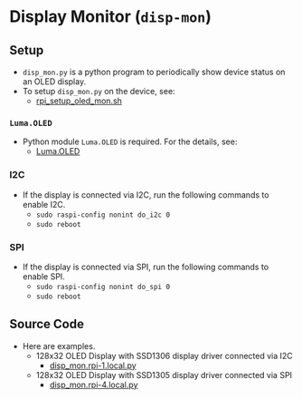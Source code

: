 # Display Monitor (`disp-mon`)

## Setup

- `disp_mon.py` is a python program to periodically show device status on an OLED display.
- To setup `disp_mon.py` on the device, see:
  - [rpi_setup_oled_mon.sh](../../rpi_setup_oled_mon.sh)

### `Luma.OLED`

- Python module `Luma.OLED` is required. For the details, see:
  - [Luma.OLED](<luma.oled.md>)

### I2C

- If the display is connected via I2C, run the following commands to enable I2C.
  - `sudo raspi-config nonint do_i2c 0`
  - `sudo reboot`

### SPI

- If the display is connected via SPI, run the following commands to enable SPI.
  - `sudo raspi-config nonint do_spi 0`
  - `sudo reboot`

## Source Code

- Here are examples.
  - 128x32 OLED Display with SSD1306 display driver connected via I2C
    - [disp_mon.rpi-1.local.py](disp_mon.rpi-1.local.py)
  - 128x32 OLED Display with SSD1305 display driver connected via SPI
    - [disp_mon.rpi-4.local.py](disp_mon.rpi-4.local.py)
